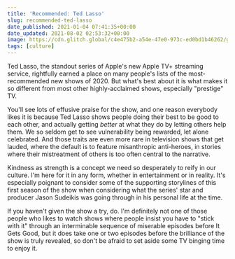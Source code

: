 ```yaml
---
title: 'Recommended: Ted Lasso'
slug: recommended-ted-lasso
date_published: 2021-01-04 07:41:35+00:00
date_updated: 2021-08-02 02:53:32+00:00
image: https://cdn.glitch.global/c4e475b2-a54e-47e0-973c-ed0bd1b46262/grass-net.jpeg?v=1670564048193
tags: [culture]
---
```

Ted Lasso, the standout series of Apple's new Apple TV+ streaming service, rightfully earned a place on many people's lists of the most-recommended new shows of 2020. But what's best about it is what makes it so different from most other highly-acclaimed shows, especially "prestige" TV.

You'll see lots of effusive praise for the show, and one reason everybody likes it is because Ted Lasso shows people doing their best to be good to each other, and actually getting *better* at what they do by letting others help them. We so seldom get to see vulnerability being rewarded, let alone celebrated. And those traits are even more rare in television shows that get lauded, where the default is to feature misanthropic anti-heroes, in stories where their mistreatment of others is too often central to the narrative.

Kindness as strength is a concept we need so desperately to reify in our culture. I'm here for it in any form, whether in entertainment or in reality. It's especially poignant to consider some of the supporting storylines of this first season of the show when considering what the series' star and producer Jason Sudeikis was going through in his personal life at the time.

If you haven't given the show a try, do. I'm definitely not one of those people who likes to watch shows where people insist you have to "stick with it" through an interminable sequence of miserable episodes before It Gets Good, but it does take one or two episodes before the brilliance of the show is truly revealed, so don't be afraid to set aside some TV binging time to enjoy it.
